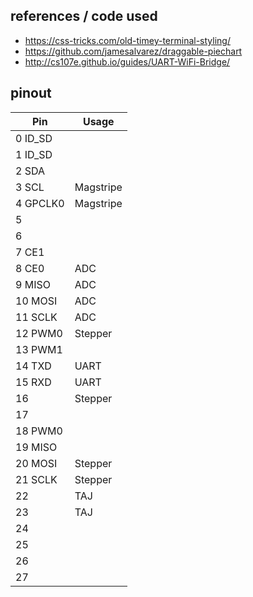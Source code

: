 ## references / code used

- https://css-tricks.com/old-timey-terminal-styling/
- https://github.com/jamesalvarez/draggable-piechart
- http://cs107e.github.io/guides/UART-WiFi-Bridge/

## pinout

|    Pin    |   Usage   |
| --------  | --------- |
|  0 ID_SD  |           |
|  1 ID_SD  |           |
|  2 SDA    |           |
|  3 SCL    | Magstripe |   
|  4 GPCLK0 | Magstripe |
|  5        |           |
|  6        |           |
|  7 CE1    |           |
|  8 CE0    | ADC       |
|  9 MISO   | ADC       |
| 10 MOSI   | ADC       |
| 11 SCLK   | ADC       |
| 12 PWM0   | Stepper   |
| 13 PWM1   |           |
| 14 TXD    | UART      |
| 15 RXD    | UART      |
| 16        | Stepper   |   
| 17        |           |
| 18 PWM0   |           |
| 19 MISO   |           |
| 20 MOSI   | Stepper   |
| 21 SCLK   | Stepper   |
| 22        | TAJ       |
| 23        | TAJ       |
| 24        |           |
| 25        |           |
| 26        |           |
| 27        |           |
